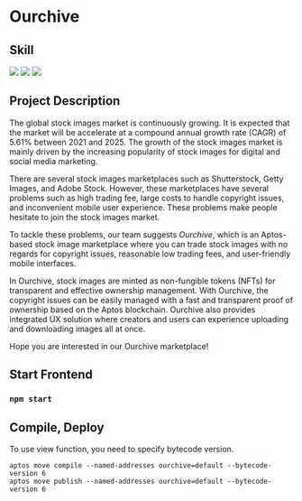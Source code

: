 # Ourchive

## Skill
  <img src="https://img.shields.io/badge/React-61DAFB?style=flat&logo=React&logoColor=white"/>
    <img src="https://img.shields.io/badge/TypeScript-3178C6?style=flat&logo=TypeScript&logoColor=white"/>
 <img src="https://img.shields.io/badge/StyledComponents-DB7093?style=flat&logo=StyledComponents&logoColor=white"/>


## Project Description

The global stock images market is continuously growing. It is expected that the market will be accelerate at a compound annual growth rate (CAGR) of 5.61% between 2021 and 2025. The growth of the stock images market is mainly driven by the increasing popularity of stock images for digital and social media marketing.

There are several stock images marketplaces such as Shutterstock, Getty Images, and Adobe Stock. However, these marketplaces have several problems such as high trading fee, large costs to handle copyright issues, and inconvenient mobile user experience. These problems make people hesitate to join the stock images market.

To tackle these problems, our team suggests *Ourchive*, which is an Aptos-based stock image marketplace where you can trade stock images with no regards for copyright issues, reasonable low trading fees, and user-friendly mobile interfaces.

In Ourchive, stock images are minted as non-fungible tokens (NFTs) for transparent and effective ownership management. With Ourchive, the copyright issues can be easily managed with a fast and transparent proof of ownership based on the Aptos blockchain. Ourchive also provides integrated UX solution where creators and users can experience uploading and downloading images all at once.

Hope you are interested in our Ourchive marketplace!

## Start Frontend

### `npm start`



## Compile, Deploy

To use view function, you need to specify bytecode version.

```
aptos move compile --named-addresses ourchive=default --bytecode-version 6
aptos move publish --named-addresses ourchive=default --bytecode-version 6
```
